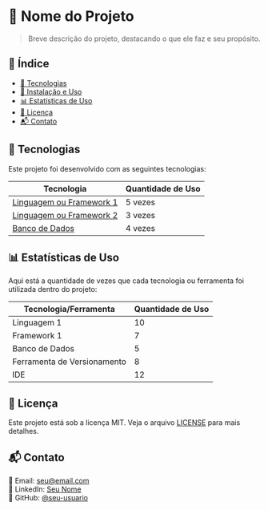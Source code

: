 # 🚀 Nome do Projeto

> Breve descrição do projeto, destacando o que ele faz e seu propósito.

## 📌 Índice

- [🔧 Tecnologias](#-tecnologias)
- [🚀 Instalação e Uso](#-instalação-e-uso)
- [📊 Estatísticas de Uso](#-estatísticas-de-uso)
- [📄 Licença](#-licença)
- [📬 Contato](#-contato)

## 🔧 Tecnologias

Este projeto foi desenvolvido com as seguintes tecnologias:

| Tecnologia | Quantidade de Uso |
|------------|------------------|
| [Linguagem ou Framework 1](#) | 5 vezes |
| [Linguagem ou Framework 2](#) | 3 vezes |
| [Banco de Dados](#) | 4 vezes |

## 📊 Estatísticas de Uso

Aqui está a quantidade de vezes que cada tecnologia ou ferramenta foi utilizada dentro do projeto:

| Tecnologia/Ferramenta | Quantidade de Uso |
|----------------------|------------------|
| Linguagem 1 | 10 |
| Framework 1 | 7 |
| Banco de Dados | 5 |
| Ferramenta de Versionamento | 8 |
| IDE | 12 |

## 📄 Licença

Este projeto está sob a licença MIT. Veja o arquivo [LICENSE](LICENSE) para mais detalhes.

## 📬 Contato

📧 Email: [seu@email.com](mailto:seu@email.com)  
💼 LinkedIn: [Seu Nome](https://linkedin.com/in/seu-usuario)  
🐙 GitHub: [@seu-usuario](https://github.com/seu-usuario)
